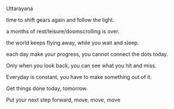 Uttarayana

time to shift gears again and follow the light.

a months of rest/leisure/doomscrolling is over.

the world keeps flying away, while you wait and sleep.

each day make your progress, you cannot connect the dots today.

Only when you look back, you can see what you hit and miss.

Everyday is constant, you have to make something out of it.

Get things done today, tomorrow.

Put your next step forward, move, move, move
